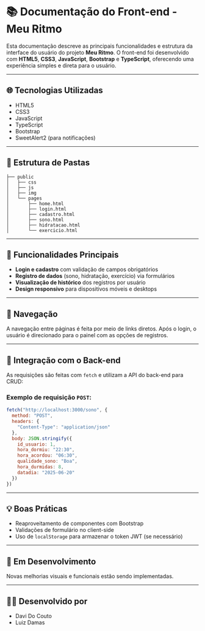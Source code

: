# 📚 Documentação do Front-end - Meu Ritmo

Esta documentação descreve as principais funcionalidades e estrutura da interface do usuário do projeto **Meu Ritmo**. O front-end foi desenvolvido com **HTML5**, **CSS3**, **JavaScript**, **Bootstrap** e **TypeScript**, oferecendo uma experiência simples e direta para o usuário.

---

## 🌐 Tecnologias Utilizadas

* HTML5
* CSS3
* JavaScript
* TypeScript
* Bootstrap
* SweetAlert2 (para notificações)

---

## 🧭 Estrutura de Pastas

```
├── public
│   ├── css
│   ├── js
│   ├── img
│   └── pages
│       ├── home.html
│       ├── login.html
│       ├── cadastro.html
│       ├── sono.html
│       ├── hidratacao.html
│       └── exercicio.html
```

---

## 📌 Funcionalidades Principais

* **Login e cadastro** com validação de campos obrigatórios
* **Registro de dados** (sono, hidratação, exercício) via formulários
* **Visualização de histórico** dos registros por usuário
* **Design responsivo** para dispositivos móveis e desktops

---

## 🎨 Navegação

A navegação entre páginas é feita por meio de links diretos. Após o login, o usuário é direcionado para o painel com as opções de registros.

---

## 🔄 Integração com o Back-end

As requisições são feitas com `fetch` e utilizam a API do back-end para CRUD:

### Exemplo de requisição `POST`:

```js
fetch("http://localhost:3000/sono", {
  method: "POST",
  headers: {
    "Content-Type": "application/json"
  },
  body: JSON.stringify({
    id_usuario: 1,
    hora_dormiu: "22:30",
    hora_acordou: "06:30",
    qualidade_sono: "Boa",
    hora_durmidas: 8,
    datadia: "2025-06-20"
  })
})
```

---

## 💡 Boas Práticas

* Reaproveitamento de componentes com Bootstrap
* Validações de formulário no client-side
* Uso de `localStorage` para armazenar o token JWT (se necessário)

---

## 🚧 Em Desenvolvimento

Novas melhorias visuais e funcionais estão sendo implementadas.

---

## 👨‍💻 Desenvolvido por

* Davi Do Couto
* Luiz Damas
